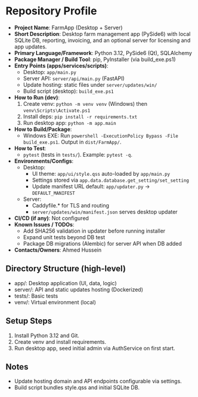 # Repository Profile

- **Project Name**: FarmApp (Desktop + Server)
- **Short Description**: Desktop farm management app (PySide6) with local SQLite DB, reporting, invoicing, and an optional server for licensing and app updates.
- **Primary Language/Framework**: Python 3.12, PySide6 (Qt), SQLAlchemy
- **Package Manager / Build Tool**: pip, PyInstaller (via build_exe.ps1)
- **Entry Points (apps/services/scripts)**:
  - Desktop: `app/main.py`
  - Server API: `server/api/main.py` (FastAPI)
  - Update hosting: static files under `server/updates/win/`
  - Build script (desktop): `build_exe.ps1`
- **How to Run (dev)**:
  1. Create venv: `python -m venv venv` (Windows) then `venv\Scripts\Activate.ps1`
  2. Install deps: `pip install -r requirements.txt`
  3. Run desktop app: `python -m app.main`
- **How to Build/Package**:
  - Windows EXE: Run `powershell -ExecutionPolicy Bypass -File build_exe.ps1`. Output in `dist/FarmApp/`.
- **How to Test**:
  - `pytest` (tests in `tests/`). Example: `pytest -q`.
- **Environments/Configs**:
  - Desktop:
    - UI theme: `app/ui/style.qss` auto-loaded by `app/main.py`
    - Settings stored via `app.data.database.get_setting/set_setting`
    - Update manifest URL default: `app/updater.py` -> `DEFAULT_MANIFEST`
  - Server:
    - Caddyfile.* for TLS and routing
    - `server/updates/win/manifest.json` serves desktop updater
- **CI/CD (if any)**: Not configured
- **Known Issues / TODOs**:
  - Add SHA256 validation in updater before running installer
  - Expand unit tests beyond DB test
  - Package DB migrations (Alembic) for server API when DB added
- **Contacts/Owners**: Ahmed Hussein

## Directory Structure (high-level)
- app/: Desktop application (UI, data, logic)
- server/: API and static updates hosting (Dockerized)
- tests/: Basic tests
- venv/: Virtual environment (local)

## Setup Steps
1. Install Python 3.12 and Git.
2. Create venv and install requirements.
3. Run desktop app, seed initial admin via AuthService on first start.

## Notes
- Update hosting domain and API endpoints configurable via settings.
- Build script bundles style.qss and initial SQLite DB.